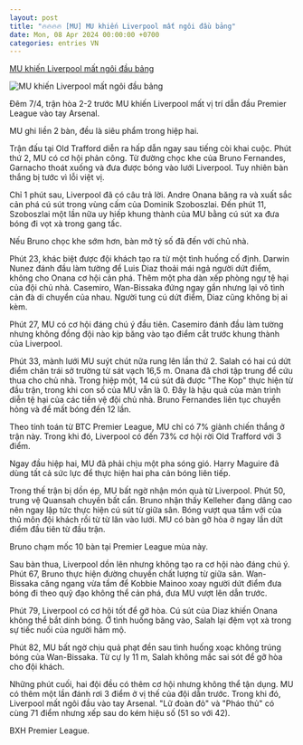 ```yaml
---
layout: post
title: "🔥🔥🔥🔥 [MU] MU khiến Liverpool mất ngôi đầu bảng"
date: Mon, 08 Apr 2024 00:00:00 +0700
categories: entries VN
---
```

[MU khiến Liverpool mất ngôi đầu bảng](https://baohatinh.vn/mu-khien-liverpool-mat-ngoi-dau-bang-post264451.html)

![MU khiến Liverpool mất ngôi đầu bảng](https://image.baohatinh.vn/fb_820x430/Uploaded/2024/zdjwpurwq/2024_04_08/me-6579.jpg)

Đêm 7/4, trận hòa 2-2 trước MU khiến Liverpool mất vị trí dẫn đầu Premier League vào tay Arsenal.

MU ghi liền 2 bàn, đều là siêu phẩm trong hiệp hai.

Trận đấu tại Old Trafford diễn ra hấp dẫn ngay sau tiếng còi khai cuộc. Phút thứ 2, MU có cơ hội phản công. Từ đường chọc khe của Bruno Fernandes, Garnacho thoát xuống và đưa được bóng vào lưới Liverpool. Tuy nhiên bàn thắng bị tước vì lỗi việt vị.

Chỉ 1 phút sau, Liverpool đã có câu trả lời. Andre Onana băng ra và xuất sắc cản phá cú sút trong vùng cấm của Dominik Szoboszlai. Đến phút 11, Szoboszlai một lần nữa uy hiếp khung thành của MU bằng cú sút xa đưa bóng đi vọt xà trong gang tấc.

Nếu Bruno chọc khe sớm hơn, bàn mở tỷ số đã đến với chủ nhà.

Phút 23, khác biệt được đội khách tạo ra từ một tình huống cố định. Darwin Nunez đánh đầu làm tường để Luis Diaz thoải mái ngả người dứt điểm, không cho Onana cơ hội cản phá. Thêm một pha dàn xếp phòng ngự tệ hại của đội chủ nhà. Casemiro, Wan-Bissaka đứng ngay gần nhưng lại vô tình cản đà di chuyển của nhau. Người tung cú dứt điểm, Diaz cũng không bị ai kèm.

Phút 27, MU có cơ hội đáng chú ý đầu tiên. Casemiro đánh đầu làm tường nhưng không đồng đội nào kịp băng vào tạo điểm cắt trước khung thành của Liverpool.

Phút 33, mành lưới MU suýt chút nữa rung lên lần thứ 2. Salah có hai cú dứt điểm chân trái sở trường từ sát vạch 16,5 m. Onana đã chơi tập trung để cứu thua cho chủ nhà. Trong hiệp một, 14 cú sút đã được "The Kop" thực hiện từ đầu trận, trong khi con số của MU vẫn là 0. Đây là hậu quả của màn trình diễn tệ hại của các tiền vệ đội chủ nhà. Bruno Fernandes liên tục chuyền hỏng và để mất bóng đến 12 lần.

Theo tính toán từ BTC Premier League, MU chỉ có 7% giành chiến thắng ở trận này. Trong khi đó, Liverpool có đến 73% cơ hội rời Old Trafford với 3 điểm.

Ngay đầu hiệp hai, MU đã phải chịu một pha sóng gió. Harry Maguire đã dùng tất cả sức lực để thực hiện hai pha cản bóng liên tiếp.

Trong thế trận bị dồn ép, MU bất ngờ nhận món quà từ Liverpool. Phút 50, trung vệ Quansah chuyền bất cẩn. Bruno nhận thấy Kelleher đang dâng cao nên ngay lập tức thực hiện cú sút từ giữa sân. Bóng vượt qua tầm với của thủ môn đội khách rồi từ từ lăn vào lưới. MU có bàn gỡ hòa ở ngay lần dứt điểm đầu tiên từ đầu trận.

Bruno chạm mốc 10 bàn tại Premier League mùa này.

Sau bàn thua, Liverpool dồn lên nhưng không tạo ra cơ hội nào đáng chú ý. Phút 67, Bruno thực hiện đường chuyền chất lượng từ giữa sân. Wan-Bissaka căng ngang vừa tầm để Kobbie Mainoo xoay người dứt điểm đưa bóng đi theo quỹ đạo không thể cản phá, đưa MU vượt lên dẫn trước.

Phút 79, Liverpool có cơ hội tốt để gỡ hòa. Cú sút của Diaz khiến Onana không thể bắt dính bóng. Ở tình huống băng vào, Salah lại đệm vọt xà trong sự tiếc nuối của người hâm mộ.

Phút 82, MU bất ngờ chịu quả phạt đền sau tình huống xoạc không trúng bóng của Wan-Bissaka. Từ cự ly 11 m, Salah không mắc sai sót để gỡ hòa cho đội khách.

Những phút cuối, hai đội đều có thêm cơ hội nhưng không thể tận dụng. MU có thêm một lần đánh rơi 3 điểm ở vị thế của đội dẫn trước. Trong khi đó, Liverpool mất ngôi đầu vào tay Arsenal. "Lữ đoàn đỏ" và "Pháo thủ" có cùng 71 điểm nhưng xếp sau do kém hiệu số (51 so với 42).

BXH Premier League.

